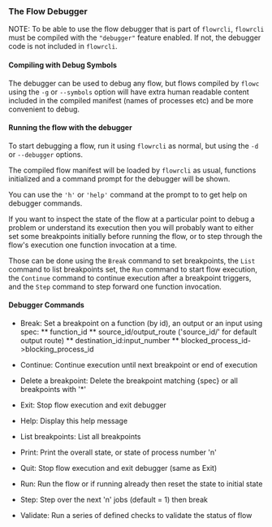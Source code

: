 ### The Flow Debugger

NOTE: To be able to use the flow debugger that is part of `flowrcli`, `flowrcli` must be compiled with
the `"debugger"` feature enabled. If not, the debugger code is not included in `flowrcli`.

#### Compiling with Debug Symbols
The debugger can be used to debug any flow, but flows compiled by `flowc` using the `-g` or `--symbols`
option will have extra human readable content included in the compiled manifest (names of processes
etc) and be more convenient to debug.

#### Running the flow with the debugger
To start debugging a flow, run it using `flowrcli` as normal, but using the `-d` or `--debugger`
options.

The compiled flow manifest will be loaded by `flowrcli` as usual, functions initialized and a command prompt
for the debugger will be shown.

You can use the `'h'` or `'help'` command at the prompt to to get help on debugger commands.

If you want to inspect the state of the flow at a particular point to debug a problem or understand 
its execution then you will probably want to either set some breakpoints initially before running the 
flow, or to step through the flow's execution one function invocation at a time.

Those can be done using the `Break` command to set breakpoints, the `List` command to list breakpoints set,
the `Run` command to start flow execution, the `Continue` command to continue execution after a breakpoint triggers,
and the `Step` command to step forward one function invocation.

#### Debugger Commands
* Break: Set a breakpoint on a function (by id), an output or an input using spec:
** function_id
** source_id/output_route ('source_id/' for default output route)
** destination_id:input_number
** blocked_process_id->blocking_process_id
  
* Continue: Continue execution until next breakpoint or end of execution

* Delete a breakpoint: Delete the breakpoint matching {spec} or all breakpoints with '*'

* Exit: Stop flow execution and exit debugger

* Help: Display this help message

* List breakpoints: List all breakpoints

* Print: Print the overall state, or state of process number 'n'

* Quit: Stop flow execution and exit debugger (same as Exit)

* Run: Run the flow or if running already then reset the state to initial state

* Step: Step over the next 'n' jobs (default = 1) then break

* Validate: Run a series of defined checks to validate the status of flow
